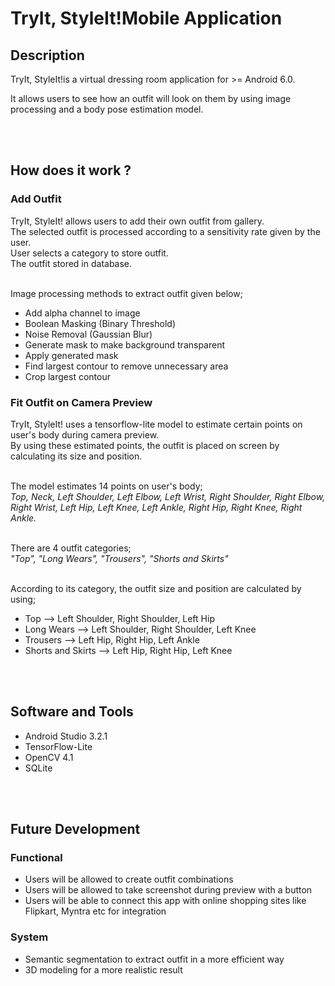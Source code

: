 # TryIt, StyleIt!Mobile Application

## Description
TryIt, StyleIt!is a virtual dressing room application for >= Android 6.0.

It allows users to see how an outfit will look on them by using image processing and a body pose estimation model.

<br/><br/>
## How does it work ?
### Add Outfit
TryIt, StyleIt! allows users to add their own outfit from gallery.<br/>
The selected outfit is processed according to a sensitivity rate given by the user.<br/>
User selects a category to store outfit.<br/>
The outfit stored in database.<br/><br/>

Image processing methods to extract outfit given below;
  * Add alpha channel to image
  * Boolean Masking (Binary Threshold)
  * Noise Removal (Gaussian Blur)
  * Generate mask to make background transparent
  * Apply generated mask
  * Find largest contour to remove unnecessary area
  * Crop largest contour

### Fit Outfit on Camera Preview
TryIt, StyleIt!  uses a tensorflow-lite model to estimate certain points on user's body during camera preview.<br/>
By using these estimated points, the outfit is placed on screen by calculating its size and position.<br/><br/>


The model estimates 14 points on user's body;<br/>
_Top, Neck, Left Shoulder, Left Elbow, Left Wrist, Right Shoulder, Right Elbow, Right Wrist, Left Hip, Left Knee, Left Ankle, Right Hip, Right Knee, Right Ankle._<br/><br/>


There are 4 outfit categories;<br/>
_"Top", "Long Wears", "Trousers", "Shorts and Skirts"_
<br/><br/>

According to its category, the outfit size and position are calculated by using;<br/>
* Top --> Left Shoulder, Right Shoulder, Left Hip
* Long Wears --> Left Shoulder, Right Shoulder, Left Knee
* Trousers --> Left Hip, Right Hip, Left Ankle
* Shorts and Skirts --> Left Hip, Right Hip, Left Knee


<br/><br/>
## Software and Tools
* Android Studio 3.2.1
* TensorFlow-Lite
* OpenCV 4.1
* SQLite


<br/><br/>
## Future Development
  ### Functional
  * Users will be allowed to create outfit combinations
  * Users will be allowed to take screenshot during preview with a button
  * Users will be able to connect this app with online shopping sites like Flipkart, Myntra etc for integration

  ### System
  * Semantic segmentation to extract outfit in a more efficient way
  * 3D modeling for a more realistic result
  
